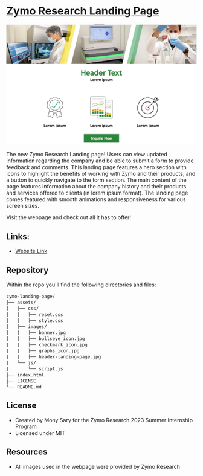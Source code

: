 # [Zymo Research Landing Page](https://monysary.github.io/zymo-landing-page/)

![landing page header](./assets/images/header-landing-page.jpg "Landing Page Header")

The new Zymo Research Landing page! Users can view updated information regarding the company and be able to submit a form to provide feedback and comments. This landing page features a hero section with icons to highlight the benefits of working with Zymo and their products, and a button to quickly navigate to the form section. The main content of the page features information about the company history and their products and services offered to clients (in lorem ipsum format). The landing page comes featured with smooth animations and responsiveness for various screen sizes.

Visit the webpage and check out all it has to offer!

## Links:

+ [Website Link](https://monysary.github.io/zymo-landing-page/)


## Repository

Within the repo you'll find the following directories and files:

```
zymo-landing-page/
├── assets/
|   ├── css/
|   |   ├── reset.css
|   |   ├── style.css
|   ├── images/
|   |   ├── banner.jpg
|   |   ├── bullseye_icon.jpg
|   |   ├── checkmark_icon.jpg
|   |   ├── graphs_icon.jpg
|   |   ├── header-landing-page.jpg
|   └── js/
|       └── script.js
├── index.html
├── LICENSE
└── README.md

```


## License

- Created by Mony Sary for the Zymo Research 2023 Summer Internship Program
- Licensed under MIT


## Resources

- All images used in the webpage were provided by Zymo Research
